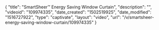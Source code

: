 {
    "title": "SmartSheer&trade; Energy Saving Window Curtain",
    "description": "",
    "videoid": "109974335",
    "date_created": "1502519925",
    "date_modified": "1516727922",
    "type": "captivate",
    "layout": "video",
    "url": "\/v\/smartsheer-energy-saving-window-curtain\/109974335"
}